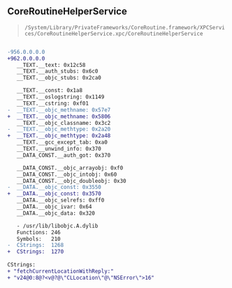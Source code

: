 ## CoreRoutineHelperService

> `/System/Library/PrivateFrameworks/CoreRoutine.framework/XPCServices/CoreRoutineHelperService.xpc/CoreRoutineHelperService`

```diff

-956.0.0.0.0
+962.0.0.0.0
   __TEXT.__text: 0x12c58
   __TEXT.__auth_stubs: 0x6c0
   __TEXT.__objc_stubs: 0x2ca0

   __TEXT.__const: 0x1a8
   __TEXT.__oslogstring: 0x1149
   __TEXT.__cstring: 0xf01
-  __TEXT.__objc_methname: 0x57e7
+  __TEXT.__objc_methname: 0x5806
   __TEXT.__objc_classname: 0x3c2
-  __TEXT.__objc_methtype: 0x2a20
+  __TEXT.__objc_methtype: 0x2a48
   __TEXT.__gcc_except_tab: 0xa0
   __TEXT.__unwind_info: 0x370
   __DATA_CONST.__auth_got: 0x370

   __DATA_CONST.__objc_arrayobj: 0xf0
   __DATA_CONST.__objc_intobj: 0x60
   __DATA_CONST.__objc_doubleobj: 0x30
-  __DATA.__objc_const: 0x3550
+  __DATA.__objc_const: 0x3570
   __DATA.__objc_selrefs: 0xff0
   __DATA.__objc_ivar: 0x64
   __DATA.__objc_data: 0x320

   - /usr/lib/libobjc.A.dylib
   Functions: 246
   Symbols:   210
-  CStrings:  1268
+  CStrings:  1270
 
CStrings:
+ "fetchCurrentLocationWithReply:"
+ "v24@0:8@?<v@?@\"CLLocation\"@\"NSError\">16"

```
